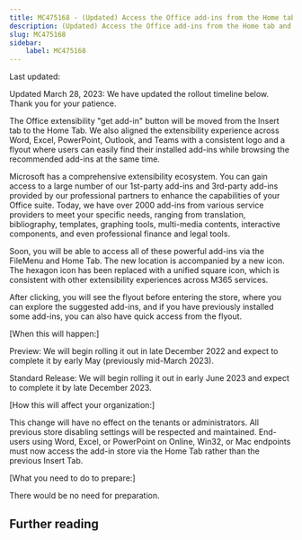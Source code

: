 ```yaml
---
title: MC475168 - (Updated) Access the Office add-ins from the Home tab and File Menu
description: (Updated) Access the Office add-ins from the Home tab and File Menu
slug: MC475168
sidebar:
    label: MC475168
---
```



Last updated: 

<p>Updated March 28, 2023: We have updated the rollout timeline below. Thank you for your patience.</p><p>The Office extensibility "get add-in" button will be moved from the Insert tab to the Home Tab. We also aligned the extensibility experience across Word, Excel, PowerPoint, Outlook, and Teams with a consistent logo and a flyout where users can easily find their installed add-ins while browsing the recommended add-ins at the same time.&nbsp;<br></p><p>Microsoft has a comprehensive extensibility ecosystem. You can gain access to a large number of our 1st-party add-ins and 3rd-party add-ins provided by our professional partners to enhance the capabilities of your Office suite. Today, we have over 2000 add-ins from various service providers to meet your specific needs, ranging from translation, bibliography, templates, graphing tools, multi-media contents, interactive components, and even professional finance and legal tools.&nbsp;</p><p>Soon, you will be able to access all of these powerful add-ins via the FileMenu and Home Tab. The new location is accompanied by a new icon. The hexagon icon has been replaced with a unified square icon, which is consistent with other extensibility experiences across M365 services.&nbsp;</p><p>After clicking, you will see the flyout before entering the store, where you can explore the suggested add-ins, and if you have previously installed some add-ins, you can also have quick access from the flyout.&nbsp;</p><p>[When this will happen:]</p><p>Preview: We will begin rolling it out in late December 2022 and expect to complete it by early May (previously mid-March 2023).&nbsp;</p><p>Standard Release: We will begin rolling it out in early June 2023 and expect to complete it by late December 2023.&nbsp;</p><p>[How this will affect your organization:]</p><p>This change will have no effect on the tenants or administrators. All previous store disabling settings will be respected and maintained. End-users using Word, Excel, or PowerPoint on Online, Win32, or Mac endpoints must now access the add-in store via the Home Tab rather than the previous Insert Tab.&nbsp;<br></p><p>[What you need to do to prepare:]</p><p>There would be no need for preparation.&nbsp;&nbsp;</p>

## Further reading
